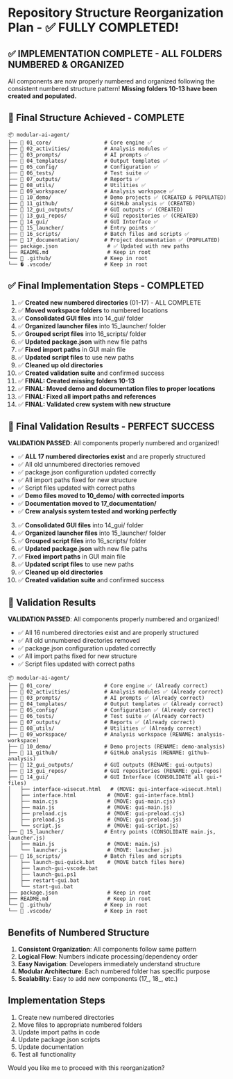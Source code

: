 # Repository Structure Reorganization Plan - ✅ FULLY COMPLETED!

## ✅ IMPLEMENTATION COMPLETE - ALL FOLDERS NUMBERED & ORGANIZED

All components are now properly numbered and organized following the consistent numbered structure pattern! 
**Missing folders 10-13 have been created and populated.**

## 🎉 Final Structure Achieved - COMPLETE

```
📦 modular-ai-agent/
├── 📂 01_core/                 # Core engine ✅ 
├── 📂 02_activities/           # Analysis modules ✅ 
├── 📂 03_prompts/              # AI prompts ✅ 
├── 📂 04_templates/            # Output templates ✅ 
├── 📂 05_config/               # Configuration ✅ 
├── 📂 06_tests/                # Test suite ✅ 
├── 📂 07_outputs/              # Reports ✅ 
├── 📂 08_utils/                # Utilities ✅ 
├── 📂 09_workspace/            # Analysis workspace ✅ 
├── 📂 10_demo/                 # Demo projects ✅ (CREATED & POPULATED)
├── 📂 11_github/               # GitHub analysis ✅ (CREATED)
├── 📂 12_gui_outputs/          # GUI outputs ✅ (CREATED)
├── 📂 13_gui_repos/            # GUI repositories ✅ (CREATED)
├── 📂 14_gui/                  # GUI Interface ✅ 
├── 📂 15_launcher/             # Entry points ✅ 
├── 📂 16_scripts/              # Batch files and scripts ✅
├── 📂 17_documentation/        # Project documentation ✅ (POPULATED)
├── package.json                # ✅ Updated with new paths
├── README.md                   # Keep in root
└── 📁 .github/                 # Keep in root
└── � .vscode/                 # Keep in root
```

## ✅ Final Implementation Steps - COMPLETED

1. ✅ **Created new numbered directories** (01-17) - ALL COMPLETE
2. ✅ **Moved workspace folders** to numbered locations 
3. ✅ **Consolidated GUI files** into 14_gui/ folder
4. ✅ **Organized launcher files** into 15_launcher/ folder  
5. ✅ **Grouped script files** into 16_scripts/ folder
6. ✅ **Updated package.json** with new file paths
7. ✅ **Fixed import paths** in GUI main file
8. ✅ **Updated script files** to use new paths
9. ✅ **Cleaned up old directories** 
10. ✅ **Created validation suite** and confirmed success
11. ✅ **FINAL: Created missing folders 10-13** 
12. ✅ **FINAL: Moved demo and documentation files to proper locations**
13. ✅ **FINAL: Fixed all import paths and references**
14. ✅ **FINAL: Validated crew system with new structure**

## 🎯 Final Validation Results - PERFECT SUCCESS

**VALIDATION PASSED**: All components properly numbered and organized!

- ✅ **ALL 17 numbered directories exist** and are properly structured
- ✅ All old unnumbered directories removed
- ✅ package.json configuration updated correctly
- ✅ All import paths fixed for new structure
- ✅ Script files updated with correct paths
- ✅ **Demo files moved to 10_demo/ with corrected imports**
- ✅ **Documentation moved to 17_documentation/**
- ✅ **Crew analysis system tested and working perfectly** 
3. ✅ **Consolidated GUI files** into 14_gui/ folder
4. ✅ **Organized launcher files** into 15_launcher/ folder  
5. ✅ **Grouped script files** into 16_scripts/ folder
6. ✅ **Updated package.json** with new file paths
7. ✅ **Fixed import paths** in GUI main file
8. ✅ **Updated script files** to use new paths
9. ✅ **Cleaned up old directories** 
10. ✅ **Created validation suite** and confirmed success

## 🎯 Validation Results

**VALIDATION PASSED**: All components properly numbered and organized!

- ✅ All 16 numbered directories exist and are properly structured
- ✅ All old unnumbered directories removed
- ✅ package.json configuration updated correctly
- ✅ All import paths fixed for new structure
- ✅ Script files updated with correct paths

```
📦 modular-ai-agent/
├── 📂 01_core/                 # Core engine ✅ (Already correct)
├── 📂 02_activities/           # Analysis modules ✅ (Already correct)
├── 📂 03_prompts/              # AI prompts ✅ (Already correct)
├── 📂 04_templates/            # Output templates ✅ (Already correct)
├── 📂 05_config/               # Configuration ✅ (Already correct)
├── 📂 06_tests/                # Test suite ✅ (Already correct)
├── 📂 07_outputs/              # Reports ✅ (Already correct)
├── 📂 08_utils/                # Utilities ✅ (Already correct)
├── 📂 09_workspace/            # Analysis workspace (RENAME: analysis-workspace)
├── 📂 10_demo/                 # Demo projects (RENAME: demo-analysis)
├── 📂 11_github/               # GitHub analysis (RENAME: github-analysis)
├── 📂 12_gui_outputs/          # GUI outputs (RENAME: gui-outputs)
├── 📂 13_gui_repos/            # GUI repositories (RENAME: gui-repos)
├── 📂 14_gui/                  # GUI Interface (CONSOLIDATE all gui-* files)
│   ├── interface-wisecut.html   # (MOVE: gui-interface-wisecut.html)
│   ├── interface.html          # (MOVE: gui-interface.html)
│   ├── main.cjs                # (MOVE: gui-main.cjs)
│   ├── main.js                 # (MOVE: gui-main.js)
│   ├── preload.cjs             # (MOVE: gui-preload.cjs)
│   ├── preload.js              # (MOVE: gui-preload.js)
│   └── script.js               # (MOVE: gui-script.js)
├── 📂 15_launcher/             # Entry points (CONSOLIDATE main.js, launcher.js)
│   ├── main.js                 # (MOVE: main.js)
│   └── launcher.js             # (MOVE: launcher.js)
├── 📂 16_scripts/              # Batch files and scripts
│   ├── launch-gui-quick.bat    # (MOVE batch files here)
│   ├── launch-gui-vscode.bat
│   ├── launch-gui.ps1
│   ├── restart-gui.bat
│   └── start-gui.bat
├── package.json                # Keep in root
├── README.md                   # Keep in root
└── 📁 .github/                 # Keep in root
└── 📁 .vscode/                 # Keep in root
```

## Benefits of Numbered Structure

1. **Consistent Organization**: All components follow same pattern
2. **Logical Flow**: Numbers indicate processing/dependency order
3. **Easy Navigation**: Developers immediately understand structure
4. **Modular Architecture**: Each numbered folder has specific purpose
5. **Scalability**: Easy to add new components (17_, 18_, etc.)

## Implementation Steps

1. Create new numbered directories
2. Move files to appropriate numbered folders
3. Update import paths in code
4. Update package.json scripts
5. Update documentation
6. Test all functionality

Would you like me to proceed with this reorganization?
